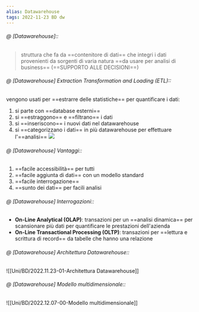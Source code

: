 ```yaml
---
alias: Datawarehouse
tags: 2022-11-23 BD dw
---
```


###### @ [Datawarehouse]::
> struttura che fa da ==contenitore di dati== che integri i dati provenienti da sorgenti di varia natura ==da usare per analisi di business== (==SUPPORTO ALLE DECISIONI==)
<!--ID: 1670236970829-->


###### @ [Datawarehouse] Extraction Transformation and Loading (ETL)::
vengono usati per ==estrarre delle statistiche== per quantificare i dati:
1. si parte con ==database esterni==
2. si ==estraggono== e ==filtrano== i dati
3. si ==inseriscono== i nuovi dati nel datawarehouse
4. si ==categorizzano i dati== in più datawarehouse per effettuare l'==analisi==
![](Uni/BD/img/dataw.jpeg)
<!--ID: 1670236970834-->



###### @ [Datawarehouse] Vantaggi::
1. ==facile accessibilità== per tutti
2. ==facile aggiunta di dati== con un modello standard
3. ==facile interrogazione==
4. ==sunto dei dati== per facili analisi
<!--ID: 1670236970838-->


###### @ [Datawarehouse] Interrogazioni::
- **On-Line Analytical (OLAP)**: transazioni per un ==analisi dinamica== per scansionare più dati per quantificare le prestazioni dell'azienda
- **On-Line Transactional Processing (OLTP)**: transazioni per ==lettura e scrittura di record== da tabelle che hanno una relazione 
<!--ID: 1670236970842-->


###### @ [Datawarehouse] Architettura Datawarehouse::
![[Uni/BD/2022.11.23-01-Architettura Datawarehouse]]
<!--ID: 1670766972566-->



###### @ [Datawarehouse] Modello multidimensionale::
![[Uni/BD/2022.12.07-00-Modello multidimensionale]]
